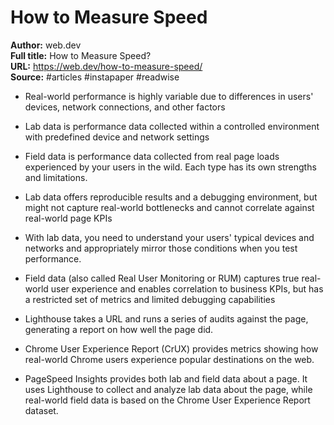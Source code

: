 # How to Measure Speed

**Author:** web.dev  
**Full title:** How to Measure Speed?  
**URL:** https://web.dev/how-to-measure-speed/  
**Source:** #articles #instapaper #readwise

- Real-world performance is highly variable due to differences in users' devices, network connections, and other factors 
   
- Lab data is performance data collected within a controlled environment with predefined device and network settings 
   
- Field data is performance data collected from real page loads experienced by your users in the wild. Each type has its own strengths and limitations. 
   
- Lab data offers reproducible results and a debugging environment, but might not capture real-world bottlenecks and cannot correlate against real-world page KPIs 
   
- With lab data, you need to understand your users' typical devices and networks and appropriately mirror those conditions when you test performance. 
   
- Field data (also called Real User Monitoring or RUM) captures true real-world user experience and enables correlation to business KPIs, but has a restricted set of metrics and limited debugging capabilities 
   
- Lighthouse takes a URL and runs a series of audits against the page, generating a report on how well the page did. 
   
- Chrome User Experience Report (CrUX) provides metrics showing how real-world Chrome users experience popular destinations on the web. 
   
- PageSpeed Insights provides both lab and field data about a page. It uses Lighthouse to collect and analyze lab data about the page, while real-world field data is based on the Chrome User Experience Report dataset. 
   
